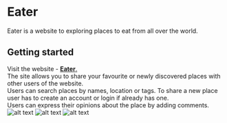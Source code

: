 # Eater
Eater is a website to exploring places to eat from all over the world.
## Getting started
Visit the website - [**Eater**.](https://frozen-hollows-32752.herokuapp.com/) </br>
The site allows you to share your favourite or newly discovered places with other users of the website. </br>
Users can search places by names, location or tags. To share a new place user has to create an account or login if already has one. </br>
Users can express their opinions about the place by adding comments.</br>
![alt text](https://res.cloudinary.com/papatki/image/upload/v1530606839/Capture0.jpg)
![alt text](https://res.cloudinary.com/papatki/image/upload/v1530605831/Capture.jpg)
![alt text](https://res.cloudinary.com/papatki/image/upload/q_100/v1530605830/Capture2.jpg)
